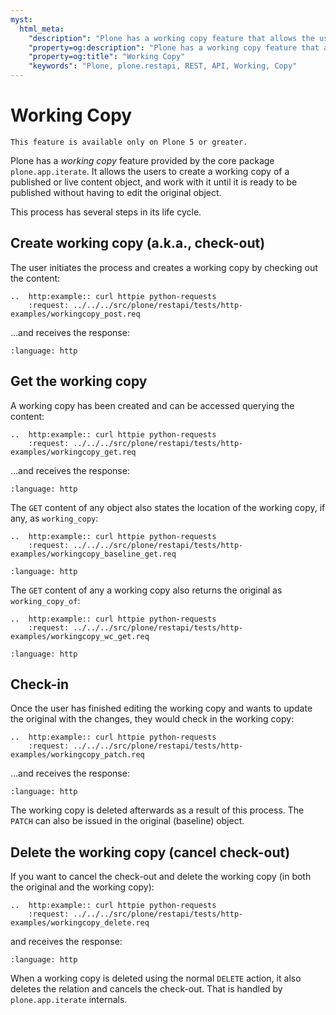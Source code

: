 ```yaml
---
myst:
  html_meta:
    "description": "Plone has a working copy feature that allows the users to create a working copy of a published or live content object, and work with it until it is ready to be published without having to edit the original object."
    "property=og:description": "Plone has a working copy feature that allows the users to create a working copy of a published or live content object, and work with it until it is ready to be published without having to edit the original object."
    "property=og:title": "Working Copy"
    "keywords": "Plone, plone.restapi, REST, API, Working, Copy"
---
```


# Working Copy

```{note}
This feature is available only on Plone 5 or greater.
```

Plone has a *working copy* feature provided by the core package `plone.app.iterate`.
It allows the users to create a working copy of a published or live content object, and work with it until it is ready to be published without having to edit the original object.

This process has several steps in its life cycle.


## Create working copy (a.k.a., check-out)

The user initiates the process and creates a working copy by checking out the content:

```{eval-rst}
..  http:example:: curl httpie python-requests
    :request: ../../../src/plone/restapi/tests/http-examples/workingcopy_post.req
```

…and receives the response:

```{literalinclude} ../../../src/plone/restapi/tests/http-examples/workingcopy_post.resp
:language: http
```


## Get the working copy

A working copy has been created and can be accessed querying the content:

```{eval-rst}
..  http:example:: curl httpie python-requests
    :request: ../../../src/plone/restapi/tests/http-examples/workingcopy_get.req

```

…and receives the response:

```{literalinclude} ../../../src/plone/restapi/tests/http-examples/workingcopy_get.resp
:language: http
```

The `GET` content of any object also states the location of the working copy, if any, as `working_copy`:

```{eval-rst}
..  http:example:: curl httpie python-requests
    :request: ../../../src/plone/restapi/tests/http-examples/workingcopy_baseline_get.req

```

```{literalinclude} ../../../src/plone/restapi/tests/http-examples/workingcopy_baseline_get.resp
:language: http
```

The `GET` content of any a working copy also returns the original as `working_copy_of`:

```{eval-rst}
..  http:example:: curl httpie python-requests
    :request: ../../../src/plone/restapi/tests/http-examples/workingcopy_wc_get.req
```

```{literalinclude} ../../../src/plone/restapi/tests/http-examples/workingcopy_wc_get.resp
:language: http
```


## Check-in

Once the user has finished editing the working copy and wants to update the original with the changes, they would check in the working copy:

```{eval-rst}
..  http:example:: curl httpie python-requests
    :request: ../../../src/plone/restapi/tests/http-examples/workingcopy_patch.req

```

…and receives the response:

```{literalinclude} ../../../src/plone/restapi/tests/http-examples/workingcopy_patch.resp
:language: http
```

The working copy is deleted afterwards as a result of this process.
The `PATCH` can also be issued in the original (baseline) object.


## Delete the working copy (cancel check-out)

If you want to cancel the check-out and delete the working copy (in both the original and
the working copy):

```{eval-rst}
..  http:example:: curl httpie python-requests
    :request: ../../../src/plone/restapi/tests/http-examples/workingcopy_delete.req

```

and receives the response:

```{literalinclude} ../../../src/plone/restapi/tests/http-examples/workingcopy_delete.resp
:language: http
```

When a working copy is deleted using the normal `DELETE` action, it also deletes the relation and cancels the check-out.
That is handled by `plone.app.iterate` internals.
